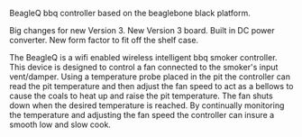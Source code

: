 BeagleQ bbq controller based on the beaglebone black platform.

Big changes for new Version 3.  New Version 3 board. Built in DC power converter. New form factor to fit off the shelf case.

The BeagleQ is a wifi enabled wireless intelligent bbq smoker controller. This device is designed to control a fan connected to the smoker's input vent/damper. Using a temperature probe placed in the pit the controller can read the pit temperature and then adjust the fan speed to act as a bellows to cause the coals to heat up and raise the pit temperature. The fan shuts down when the desired temperature is reached. By continually monitoring the temperature and adjusting the fan speed the controller can insure a smooth low and slow cook.
